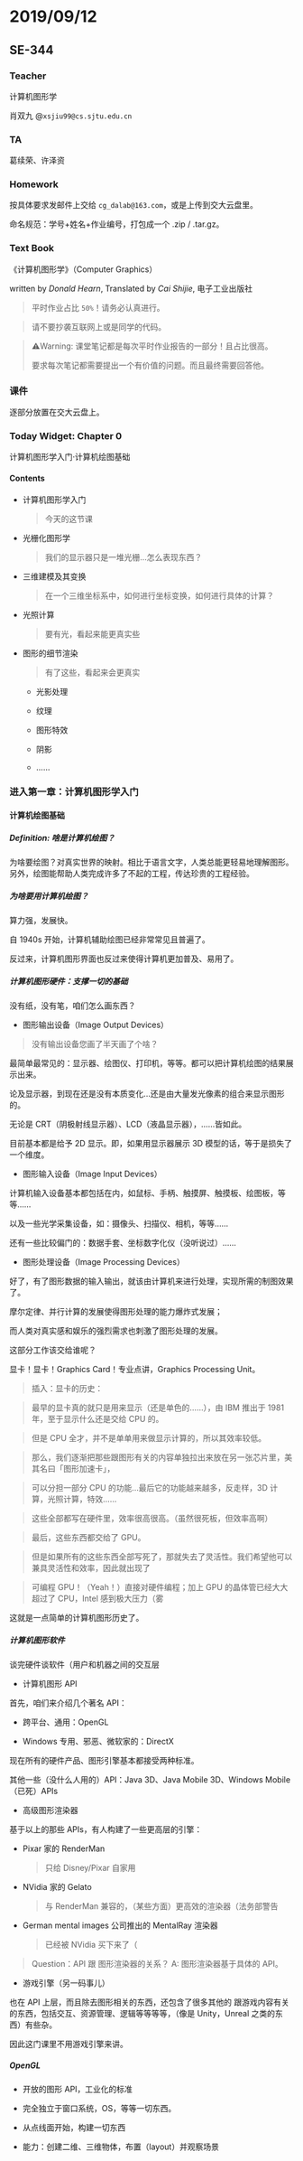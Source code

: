# 2019/09/12

## SE-344

### Teacher

计算机图形学

肖双九 @`xsjiu99@cs.sjtu.edu.cn`

### TA

葛续荣、许泽资

### Homework

按具体要求发邮件上交给 `cg_dalab@163.com`，或是上传到交大云盘里。

命名规范：学号+姓名+作业编号，打包成一个 .zip / .tar.gz。

### Text Book

《计算机图形学》（Computer Graphics）

written by *Donald Hearn*, Translated by *Cai Shijie*, 电子工业出版社

> 平时作业占比 `50%`！请务必认真进行。

> 请不要抄袭互联网上或是同学的代码。

> ⚠️Warning: 课堂笔记都是每次平时作业报告的一部分！且占比很高。
> 
> 要求每次笔记都需要提出一个有价值的问题。而且最终需要回答他。

### 课件

逐部分放置在交大云盘上。

### Today Widget: Chapter 0

计算机图形学入门·计算机绘图基础

#### Contents

* 计算机图形学入门
  
  > 今天的这节课

* 光栅化图形学
  
  > 我们的显示器只是一堆光栅…怎么表现东西？

* 三维建模及其变换
  
  > 在一个三维坐标系中，如何进行坐标变换，如何进行具体的计算？

* 光照计算
  
  > 要有光，看起来能更真实些

* 图形的细节渲染
  
  > 有了这些，看起来会更真实
  
  * 光影处理
  
  * 纹理
  
  * 图形特效
  
  * 阴影
  
  * ……

### 进入第一章：计算机图形学入门

#### 计算机绘图基础

##### Definition: 啥是计算机绘图？

为啥要绘图？对真实世界的映射。相比于语言文字，人类总能更轻易地理解图形。
另外，绘图能帮助人类完成许多了不起的工程，传达珍贵的工程经验。

##### 为啥要用计算机绘图？

算力强，发展快。

自 1940s 开始，计算机辅助绘图已经非常常见且普遍了。

反过来，计算机图形界面也反过来使得计算机更加普及、易用了。

##### 计算机图形硬件：支撑一切的基础

没有纸，没有笔，咱们怎么画东西？

* 图形输出设备（Image Output Devices）

> 没有输出设备您画了半天画了个啥？

最简单最常见的：显示器、绘图仪、打印机，等等。都可以把计算机绘图的结果展示出来。

论及显示器，到现在还是没有本质变化…还是由大量发光像素的组合来显示图形的。

无论是 CRT（阴极射线显示器）、LCD（液晶显示器），……皆如此。

目前基本都是给予 2D 显示。即，如果用显示器展示 3D 模型的话，等于是损失了一个维度。

* 图形输入设备（Image Input Devices）

计算机输入设备基本都包括在内，如鼠标、手柄、触摸屏、触摸板、绘图板，等等……

以及一些光学采集设备，如：摄像头、扫描仪、相机，等等……

还有一些比较偏门的：数据手套、坐标数字化仪（没听说过）……

* 图形处理设备（Image Processing Devices）

好了，有了图形数据的输入输出，就该由计算机来进行处理，实现所需的制图效果了。

摩尔定律、并行计算的发展使得图形处理的能力爆炸式发展；

而人类对真实感和娱乐的强烈需求也刺激了图形处理的发展。

这部分工作该交给谁呢？

显卡！显卡！Graphics Card！专业点讲，Graphics Processing Unit。

> 插入：显卡的历史：

> 最早的显卡真的就只是用来显示（还是单色的……），由 IBM 推出于 1981 年，至于显示什么还是交给 CPU 的。

> 但是 CPU 全才，并不是单单用来做显示计算的，所以其效率较低。

> 那么，我们逐渐把那些跟图形有关的内容单独拉出来放在另一张芯片里，美其名曰「图形加速卡」，

> 可以分担一部分 CPU 的功能…最后它的功能越来越多，反走样，3D 计算，光照计算，特效……

> 这些全部都写在硬件里，效率很高很高。（虽然很死板，但效率高啊）

> 最后，这些东西都交给了 GPU。

> 但是如果所有的这些东西全部写死了，那就失去了灵活性。我们希望他可以兼具灵活性和效率，因此就出现了

> 可编程 GPU！（Yeah！）直接对硬件编程；加上 GPU 的晶体管已经大大超过了 CPU，Intel 感到极大压力（雾

这就是一点简单的计算机图形历史了。

##### 计算机图形软件

谈完硬件谈软件（用户和机器之间的交互层

* 计算机图形 API

首先，咱们来介绍几个著名 API：

  * 跨平台、通用：OpenGL

  * Windows 专用、邪恶、微软家的：DirectX

现在所有的硬件产品、图形引擎基本都接受两种标准。

其他一些（没什么人用的）API：Java 3D、Java Mobile 3D、Windows Mobile（已死）APIs

* 高级图形渲染器

基于以上的那些 APIs，有人构建了一些更高层的引擎：

  * Pixar 家的 RenderMan

    > 只给 Disney/Pixar 自家用

  * NVidia 家的 Gelato

    > 与 RenderMan 兼容的，（某些方面）更高效的渲染器（法务部警告

  * German mental images 公司推出的 MentalRay 渲染器

    > 已经被 NVidia 买下来了（

> Question：API 跟 图形渲染器的关系？
> A: 图形渲染器基于具体的 API。

* 游戏引擎（另一码事儿）

也在 API 上层，而且除去图形相关的东西，还包含了很多其他的
跟游戏内容有关的东西，包括交互、资源管理、逻辑等等等等，（像是 Unity，Unreal 之类的东西）有些杂。

因此这门课里不用游戏引擎来讲。

##### OpenGL

* 开放的图形 API，工业化的标准

* 完全独立于窗口系统，OS，等等一切东西。

* 从点线面开始，构建一切东西

* 能力：创建二维、三维物体，布置（layout）并观察场景


